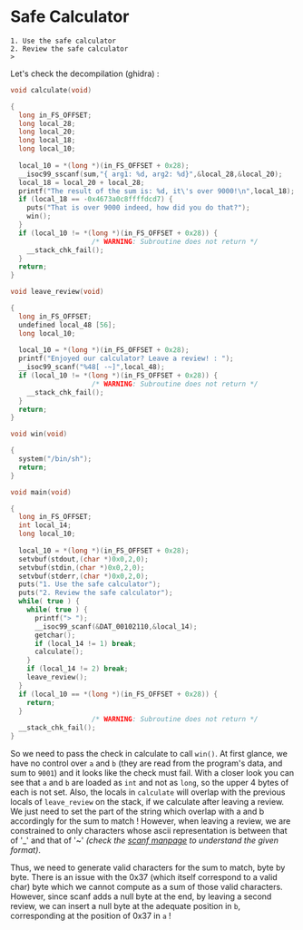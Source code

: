 # Safe Calculator
```
1. Use the safe calculator
2. Review the safe calculator
>
```
Let's check the decompilation (ghidra) :
```C
void calculate(void)

{
  long in_FS_OFFSET;
  long local_28;
  long local_20;
  long local_18;
  long local_10;
  
  local_10 = *(long *)(in_FS_OFFSET + 0x28);
  __isoc99_sscanf(sum,"{ arg1: %d, arg2: %d}",&local_28,&local_20);
  local_18 = local_20 + local_28;
  printf("The result of the sum is: %d, it\'s over 9000!\n",local_18);
  if (local_18 == -0x4673a0c8ffffdcd7) {
    puts("That is over 9000 indeed, how did you do that?");
    win();
  }
  if (local_10 != *(long *)(in_FS_OFFSET + 0x28)) {
                    /* WARNING: Subroutine does not return */
    __stack_chk_fail();
  }
  return;
}

void leave_review(void)

{
  long in_FS_OFFSET;
  undefined local_48 [56];
  long local_10;
  
  local_10 = *(long *)(in_FS_OFFSET + 0x28);
  printf("Enjoyed our calculator? Leave a review! : ");
  __isoc99_scanf("%48[ -~]",local_48);
  if (local_10 != *(long *)(in_FS_OFFSET + 0x28)) {
                    /* WARNING: Subroutine does not return */
    __stack_chk_fail();
  }
  return;
}

void win(void)

{
  system("/bin/sh");
  return;
}

void main(void)

{
  long in_FS_OFFSET;
  int local_14;
  long local_10;
  
  local_10 = *(long *)(in_FS_OFFSET + 0x28);
  setvbuf(stdout,(char *)0x0,2,0);
  setvbuf(stdin,(char *)0x0,2,0);
  setvbuf(stderr,(char *)0x0,2,0);
  puts("1. Use the safe calculator");
  puts("2. Review the safe calculator");
  while( true ) {
    while( true ) {
      printf("> ");
      __isoc99_scanf(&DAT_00102110,&local_14);
      getchar();
      if (local_14 != 1) break;
      calculate();
    }
    if (local_14 != 2) break;
    leave_review();
  }
  if (local_10 == *(long *)(in_FS_OFFSET + 0x28)) {
    return;
  }
                    /* WARNING: Subroutine does not return */
  __stack_chk_fail();
}
```
So we need to pass the check in calculate to call `win()`.
At first glance, we have no control over `a` and `b` (they are read from the program's data, and sum to `9001`) and it looks like the check must fail.
With a closer look you can see that `a` and `b` are loaded as `int` and not as `long`, so the upper 4 bytes of each is not set.
Also, the locals in `calculate` will overlap with the previous locals of `leave_review` on the stack, if we calculate after leaving a review.
We just need to set the part of the string which overlap with a and b accordingly for the sum to match !
However, when leaving a review, we are constrained to only characters whose ascii representation is between that of '_' and that of '~' *(check the [scanf manpage](https://man7.org/linux/man-pages/man3/scanf.3.html) to understand the given format)*.

Thus, we need to generate valid characters for the sum to match, byte by byte. There is an issue with the 0x37 (which itself correspond to a valid char) byte which we cannot compute as a sum of those valid characters. However, since scanf adds a null byte at the end, by leaving a second review, we can insert a null byte at the adequate position in `b`, corresponding at the position of 0x37 in `a` !
